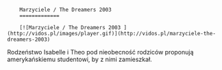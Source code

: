 
        Marzyciele / The Dreamers 2003 
        =============
        
        [![Marzyciele / The Dreamers 2003 ](http://vidos.pl/images/player.gif)](http://vidos.pl/marzyciele-the-dreamers-2003)
        
        
 Rodzeństwo Isabelle i Theo pod nieobecność rodziców proponują amerykańskiemu studentowi, by z nimi zamieszkał.
    